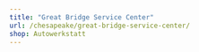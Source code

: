 ```yaml
---
title: "Great Bridge Service Center"
url: /chesapeake/great-bridge-service-center/
shop: Autowerkstatt
---
```

